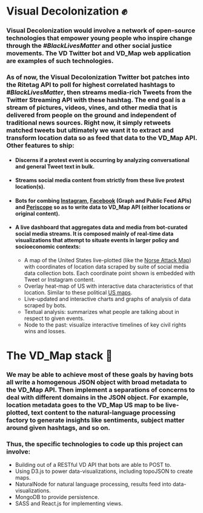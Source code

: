 Visual Decolonization :fist:
=============

### Visual Decolonization would involve a network of open-source technologies that empower young people who inspire change through the *#BlackLivesMatter* and other social justice movements. The VD Twitter bot and VD_Map web application are examples of such technologies.

### As of now, the Visual Decolonization Twitter bot patches into the Ritetag API to poll for highest correlated hashtags to *#BlackLivesMatter*, then streams media-rich Tweets from the Twitter Streaming API with these hashtag. The end goal is a stream of pictures, videos, vines, and other media that is delivered from people on the ground and independent of traditional news sources. Right now, it simply retweets matched tweets but ultimately we want it to extract and transform location data so as feed that data to the VD_Map API. Other features to ship:

* #### Discerns if a protest event is occurring by analyzing conversational and general Tweet text in bulk.

* #### Streams social media content from strictly from these live protest location(s).

* #### Bots for combing [Instagram](https://www.instagram.com/developer/), [Facebook](https://developers.facebook.com/docs/graph-api/using-graph-api/v2.5) (Graph and Public Feed APIs) and [Periscope](https://medium.com/@matteocontrini/how-to-use-the-public-periscope-stream-api-8dfedc7fe872#.c4luyaxwc) so as to write data to VD_Map API (either locations or original content).

* #### A live dashboard that aggregates data and media from bot-curated social media streams. It is composed mainly of real-time data visualizations that attempt to situate events in larger policy and socioeconomic contexts:

  * A map of the United States live-plotted (like the [Norse Attack Map](http://map.norsecorp.com/)) with coordinates of location data scraped by suite of social media data collection bots. Each coordinate point shown is embedded with Tweet or Instagram content.
  * Overlay heat-map of US with interactive data characteristics of that location. Similar to these political [US maps](http://www.nytimes.com/interactive/2014/11/04/upshot/senate-maps.html?_r=0).
  * Live-updated and interactive charts and graphs of analysis of data scraped by bots.
  * Textual analysis: summarizes what people are talking about in respect to given events.
  * Node to the past: visualize interactive timelines of key civil rights wins and losses.

The VD_Map stack :wrench:
===============

### We may be able to achieve most of these goals by having bots all write a homogenous JSON object with broad metadata to the VD_Map API. Then implement a separations of concerns to deal with different domains in the JSON object. For example, location metadata goes to the VD_Map US map to be live-plotted, text content to the natural-language processing factory to generate insights like sentiments, subject matter around given hashtags, and so on.

### Thus, the specific technologies to code up this project can involve:

* Building out of a RESTful VD API that bots are able to POST to.
* Using D3.js to power data-visualizations, including topoJSON to create maps.
* NaturalNode for natural language processing, results feed into data-visualizations.
* MongoDB to provide persistence.
* SASS and React.js for implementing views.
